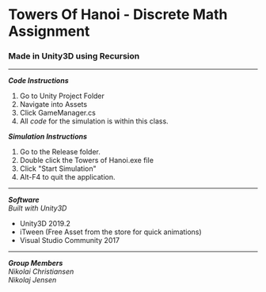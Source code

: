 # Towers Of Hanoi - Discrete Math Assignment
### Made in Unity3D using Recursion
***
**_Code Instructions_**
1. Go to Unity Project Folder
2. Navigate into Assets
3. Click GameManager.cs
4. All *code* for the simulation is within this class.

**_Simulation Instructions_**  
1. Go to the Release folder.
2. Double click the Towers of Hanoi.exe file
3. Click "Start Simulation"
4. Alt-F4 to quit the application.
***
**_Software_**  
*Built with Unity3D*  

* Unity3D 2019.2
* iTween (Free Asset from the store for quick animations)
* Visual Studio Community 2017
***
**_Group Members_**  
*Nikolai Christiansen*  
*Nikolaj Jensen*

